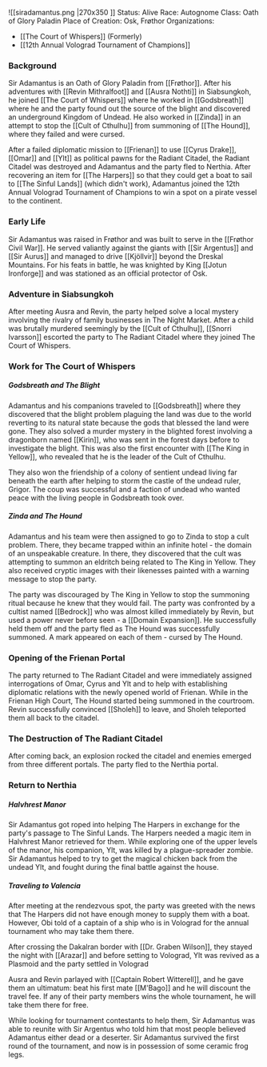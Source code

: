 ![[siradamantus.png |270x350 ]]
Status: Alive
Race: Autognome
Class: Oath of Glory Paladin
Place of Creation: Osk, Frøthor
Organizations:
* [[The Court of Whispers]] (Formerly)
* [[12th Annual Volograd Tournament of Champions]]
### Background
Sir Adamantus is an Oath of Glory Paladin from [[Frøthor]]. After his adventures with [[Revin Mithralfoot]] and [[Ausra Nothti]] in Siabsungkoh, he joined [[The Court of Whispers]] where he worked in [[Godsbreath]] where he and the party found out the source of the blight and discovered an underground Kingdom of Undead. He also worked in [[Zinda]] in an attempt to stop the [[Cult of Cthulhu]] from summoning of [[The Hound]], where they failed and were cursed. 

After a failed diplomatic mission to [[Frienan]] to use [[Cyrus Drake]], [[Omar]] and [[Ylt]] as political pawns for the Radiant Citadel, the Radiant Citadel was destroyed and Adamantus and the party fled to Nerthia. After recovering an item for [[The Harpers]] so that they could get a boat to sail to [[The Sinful Lands]] (which didn't work), Adamantus joined the 12th Annual Volograd Tournament of Champions to win a spot on a pirate vessel to the continent.

### Early Life
Sir Adamantus was raised in Frøthor and was built to serve in the [[Frøthor Civil War]]. He served valiantly against the giants with [[Sir Argentus]] and [[Sir Aurus]] and managed to drive [[Kjöllvir]] beyond the Dreskal Mountains. For his feats in battle, he was knighted by King [[Jotun Ironforge]] and was stationed as an official protector of Osk.
 
### Adventure in Siabsungkoh
After meeting Ausra and Revin, the party helped solve a local mystery involving the rivalry of family businesses in The Night Market. After a child was brutally murdered seemingly by the [[Cult of Cthulhu]], [[Snorri Ivarsson]] escorted the party to The Radiant Citadel where they joined The Court of Whispers. 

### Work for The Court of Whispers

##### Godsbreath and The Blight
Adamantus and his companions traveled to [[Godsbreath]] where they discovered that the blight problem plaguing the land was due to the world reverting to its natural state because the gods that blessed the land were gone. They also solved a murder mystery in the blighted forest involving a dragonborn named [[Kirin]], who was sent in the forest days before to investigate the blight. This was also the first encounter with [[The King in Yellow]], who revealed that he is the leader of the Cult of Cthulhu.

They also won the friendship of a colony of sentient undead living far beneath the earth after helping to storm the castle of the undead ruler, Grigor. The coup was successful and a faction of undead who wanted peace with the living people in Godsbreath took over. 

##### Zinda and The Hound
Adamantus and his team were then assigned to go to Zinda to stop a cult problem. There, they became trapped within an infinite hotel - the domain of an unspeakable creature. In there, they discovered that the cult was attempting to summon an eldritch being related to The King in Yellow. They also received cryptic images with their likenesses painted with a warning message to stop the party.

The party was discouraged by The King in Yellow to stop the summoning ritual because he knew that they would fail. The party was confronted by a cultist named [[Bedrock]] who was almost killed immediately by Revin, but used a power never before seen - a [[Domain Expansion]]. He successfully held them off and the party fled as The Hound was successfully summoned. A mark appeared on each of them - cursed by The Hound.

### Opening of the Frienan Portal
The party returned to The Radiant Citadel and were immediately assigned interrogations of Omar, Cyrus and Ylt and to help with establishing diplomatic relations with the newly opened world of Frienan. While in the Frienan High Court, The Hound started being summoned in the courtroom. Revin successfully convinced [[Sholeh]] to leave, and Sholeh teleported them all back to the citadel. 

### The Destruction of The Radiant Citadel
After coming back, an explosion rocked the citadel and enemies emerged from three different portals. The party fled to the Nerthia portal.
### Return to Nerthia

##### Halvhrest Manor
Sir Adamantus got roped into helping The Harpers in exchange for the party's passage to The Sinful Lands. The Harpers needed a magic item in Halvhrest Manor retrieved for them. While exploring one of the upper levels of the manor, his companion, Ylt, was killed by a plague-spreader zombie. Sir Adamantus helped to try to get the magical chicken back from the undead Ylt, and fought during the final battle against the house. 

##### Traveling to Valencia
After meeting at the rendezvous spot, the party was greeted with the news that The Harpers did not have enough money to supply them with a boat. However, Obi told of a captain of a ship who is in Volograd for the annual tournament who may take them there. 

After crossing the Dakalran border with [[Dr. Graben Wilson]], they stayed the night with [[Arazar]] and before setting to Volograd, Ylt was revived as a Plasmoid and the party settled in Volograd

Ausra and Revin parlayed with [[Captain Robert Witterell]], and he gave them an ultimatum: beat his first mate [[M'Bago]] and he will discount the travel fee. If any of their party members wins the whole tournament, he will take them there for free. 

While looking for tournament contestants to help them, Sir Adamantus was able to reunite with Sir Argentus who told him that most people believed Adamantus either dead or a deserter. Sir Adamantus survived the first round of the tournament, and now is in possession of some ceramic frog legs.